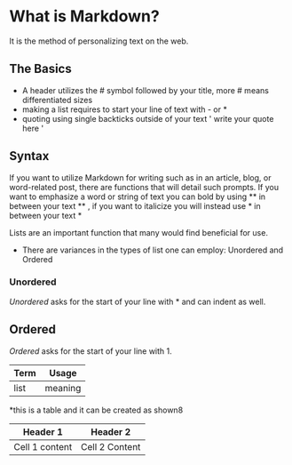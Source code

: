 # What is Markdown?
It is the method of personalizing text on the web.

## The Basics

- A header utilizes the # symbol followed by your title, more # means differentiated sizes
- making a list requires to start your line of text with - or *
- quoting using single backticks outside of your text ' write your quote here '

## Syntax
If you want to utilize Markdown for writing such as in an article, blog, or word-related post, there are functions that will detail such prompts. If you want to emphasize a word or string of text you can bold by using ** in between your text ** , if you want to italicize you will instead use * in between your text * 

Lists are an important function that many would find beneficial for use.
- There are variances in the types of list one can employ: Unordered and Ordered

### Unordered
*Unordered* asks for the start of your line with * and can indent as well.

## Ordered
*Ordered* asks for the start of your line with 1.

Term |Usage
-----|------
list | meaning

*this is a table and it can be created as shown8

Header 1 | Header 2
-------- | --------
Cell 1 content | Cell 2 Content
